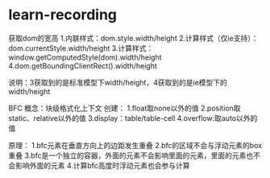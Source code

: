 # learn-recording

获取dom的宽高
1.内联样式：dom.style.width/height
2.计算样式（仅ie支持）：dom.currentStyle.width/height
3.计算样式：window.getComputedStyle(dom).width/height
4.dom.getBoundingClientRect().width/height

说明：3获取到的是标准模型下width/height，4获取到的是ie模型下的width/height

BFC
概念：块级格式化上下文
创建：
1.float取none以外的值
2.position取static、relative以外的值
3.display：table/table-cell
4.overflow:取auto以外的值

原理：
1.bfc元素在垂直方向上的边距发生重叠
2.bfc的区域不会与浮动元素的box重叠
3.bfc是一个独立的容器，外面的元素不会影响里面的元素，里面的元素也不会影响外面的元素
4.计算bfc高度时浮动元素也会参与计算
